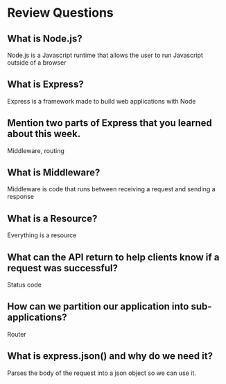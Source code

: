 # Review Questions

## What is Node.js?
  Node.js is a Javascript runtime that allows the user to run Javascript outside of a browser

## What is Express?
  Express is a framework made to build web applications with Node

## Mention two parts of Express that you learned about this week.
  Middleware, routing

## What is Middleware?
  Middleware is code that runs between receiving a request and sending a response

## What is a Resource?
  Everything is a resource

## What can the API return to help clients know if a request was successful?
  Status code

## How can we partition our application into sub-applications?
  Router

## What is express.json() and why do we need it?
  Parses the body of the request into a json object so we can use it.
